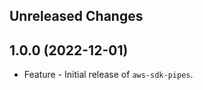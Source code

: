 Unreleased Changes
------------------

1.0.0 (2022-12-01)
------------------

* Feature - Initial release of `aws-sdk-pipes`.

